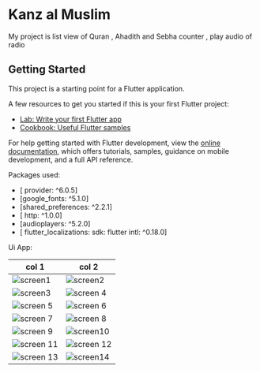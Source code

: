 # Kanz al Muslim

My project is list view of Quran , Ahadith and  Sebha counter , play audio of radio

## Getting Started

This project is a starting point for a Flutter application.

A few resources to get you started if this is your first Flutter project:

- [Lab: Write your first Flutter app](https://docs.flutter.dev/get-started/codelab)
- [Cookbook: Useful Flutter samples](https://docs.flutter.dev/cookbook)

For help getting started with Flutter development, view the
[online documentation](https://docs.flutter.dev/), which offers tutorials,
samples, guidance on mobile development, and a full API reference.

Packages used:

- [ provider: ^6.0.5]
- [google_fonts: ^5.1.0]
- [shared_preferences: ^2.2.1]
- [ http: ^1.0.0]
- [audioplayers: ^5.2.0]  
- [  flutter_localizations:
    sdk: flutter
  intl: ^0.18.0]  
  
 
  
 

  

Ui App:

| col 1      | col 2      |
|------------|-------------|
| ![screen1](assets/images/Screenshot_20240717_074604.jpg) |![screen2](assets/images/Screenshot_20240717_074557.jpg) |
|![screen3](assets/images/Screenshot_20240717_074548.jpg) | ![screen 4](assets/images/Screenshot_20240717_074543.jpg) |
|![screen 5](assets/images/Screenshot_20240717_074537.jpg) |![screen 6](assets/images/Screenshot_20240717_074526.jpg) |
|![screen 7](assets/images/Screenshot_20240717_074520.jpg)|![screen 8](assets/images/Screenshot_20240717_074507.jpg)|
|![screen 9](assets/images/Screenshot_20240717_074501.jpg)| ![screen10](assets/images/Screenshot_20240717_074457.jpg) |
|![screen 11](assets/images/Screenshot_20240717_074454.jpg)|![screen 12](assets/images/Screenshot_20240717_074451.jpg)|
|![screen 13](assets/images/Screenshot_20240717_074446.jpg)| ![screen14](assets/images/Screenshot_20240717_074442.jpg) |

